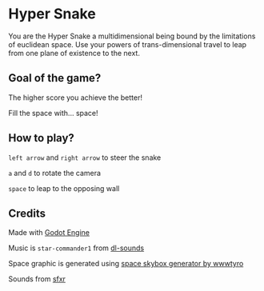 # Hyper Snake

You are the Hyper Snake a multidimensional being bound by the limitations of euclidean space. Use your powers of trans-dimensional travel to leap from one plane of existence to the next.

## Goal of the game?
The higher score you achieve the better!

Fill the space with... space!

## How to play?
`left arrow` and `right arrow` to steer the snake

`a` and `d` to rotate the camera

`space` to leap to the opposing wall

## Credits
Made with [Godot Engine](https://godotengine.org/)

Music is `star-commander1` from [dl-sounds](https://www.dl-sounds.com/royalty-free/star-commander1/)

Space graphic is generated using [space skybox generator by wwwtyro](http://wwwtyro.github.io/space-3d/#animationSpeed=1&fov=80&nebulae=true&pointStars=true&resolution=1024&seed=2sh8zpo94w20&stars=true&sun=true)

Sounds from [sfxr](https://stammel.net/projekte/sfxr/app/)